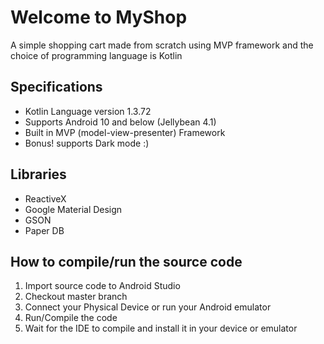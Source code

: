 # Welcome to MyShop
A simple shopping cart made from scratch using MVP framework
and the choice of programming language is Kotlin


## Specifications

- Kotlin Language version 1.3.72
- Supports Android 10 and below (Jellybean 4.1)
- Built in MVP (model-view-presenter) Framework
- Bonus! supports Dark mode :)

## Libraries

- ReactiveX
- Google Material Design
- GSON
- Paper DB

## How to compile/run the source code
1. Import source code to Android Studio
2. Checkout master branch 
3. Connect your Physical Device or run your Android emulator
4. Run/Compile the code
5. Wait for the IDE to compile and install it in your device or emulator
